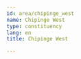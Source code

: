 ```yaml
---
id: area/chipinge_west
name: Chipinge West
type: constituency
lang: en
title: Chipinge West

---
```

